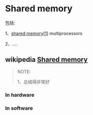 # Shared memory

包括:

1、[shared memory](https://en.wikipedia.org/wiki/Shared_memory)[[1\]](https://en.wikipedia.org/wiki/Array_Based_Queuing_Locks#cite_note-1) multiprocessors

2、....

## wikipedia [Shared memory](https://en.wikipedia.org/wiki/Shared_memory)

> NOTE: 
>
> 1、总结得非常好

### In hardware



### In software